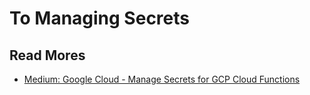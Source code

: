 # To Managing Secrets

## Read Mores

- [Medium: Google Cloud - Manage Secrets for GCP Cloud Functions](https://medium.com/google-cloud/managing-secrets-for-gcp-cloud-functions-844a56c8a820)
